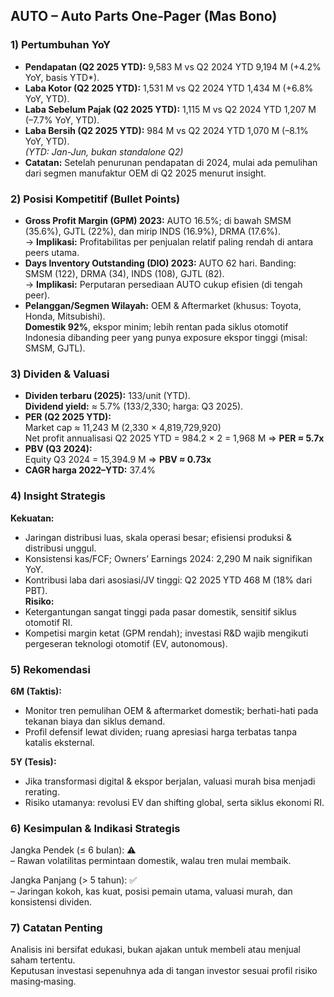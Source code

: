 ## AUTO – Auto Parts One‑Pager (Mas Bono)

### 1) Pertumbuhan YoY
- **Pendapatan (Q2 2025 YTD):** 9,583 M vs Q2 2024 YTD 9,194 M (+4.2% YoY, basis YTD*).  
- **Laba Kotor (Q2 2025 YTD):** 1,531 M vs Q2 2024 YTD 1,434 M (+6.8% YoY, YTD).  
- **Laba Sebelum Pajak (Q2 2025 YTD):** 1,115 M vs Q2 2024 YTD 1,207 M (–7.7% YoY, YTD).  
- **Laba Bersih (Q2 2025 YTD):** 984 M vs Q2 2024 YTD 1,070 M (–8.1% YoY, YTD).  
  *(YTD: Jan-Jun, bukan standalone Q2)*  
- **Catatan:** Setelah penurunan pendapatan di 2024, mulai ada pemulihan dari segmen manufaktur OEM di Q2 2025 menurut insight.

### 2) Posisi Kompetitif (Bullet Points)
- **Gross Profit Margin (GPM) 2023:** AUTO 16.5%; di bawah SMSM (35.6%), GJTL (22%), dan mirip INDS (16.9%), DRMA (17.6%).  
  → **Implikasi:** Profitabilitas per penjualan relatif paling rendah di antara peers utama.
- **Days Inventory Outstanding (DIO) 2023:** AUTO 62 hari. Banding: SMSM (122), DRMA (34), INDS (108), GJTL (82).  
  → **Implikasi:** Perputaran persediaan AUTO cukup efisien (di tengah peer).
- **Pelanggan/Segmen Wilayah:** OEM & Aftermarket (khusus: Toyota, Honda, Mitsubishi).  
  **Domestik 92%**, ekspor minim; lebih rentan pada siklus otomotif Indonesia dibanding peer yang punya exposure ekspor tinggi (misal: SMSM, GJTL).

### 3) Dividen & Valuasi
- **Dividen terbaru (2025):** 133/unit (YTD).  
  **Dividend yield:** ≈ 5.7% (133/2,330; harga: Q3 2025).  
- **PER (Q2 2025 YTD):**  
  Market cap ≈ 11,243 M (2,330 × 4,819,729,920)  
  Net profit annualisasi Q2 2025 YTD = 984.2 × 2 = 1,968 M ⇒ **PER ≈ 5.7x**
- **PBV (Q3 2024):**  
  Equity Q3 2024 = 15,394.9 M ⇒ **PBV ≈ 0.73x**
- **CAGR harga 2022–YTD:** 37.4%

### 4) Insight Strategis
**Kekuatan:**  
- Jaringan distribusi luas, skala operasi besar; efisiensi produksi & distribusi unggul.  
- Konsistensi kas/FCF; Owners’ Earnings 2024: 2,290 M naik signifikan YoY.
- Kontribusi laba dari asosiasi/JV tinggi: Q2 2025 YTD 468 M (18% dari PBT).  
**Risiko:**  
- Ketergantungan sangat tinggi pada pasar domestik, sensitif siklus otomotif RI.  
- Kompetisi margin ketat (GPM rendah); investasi R&D wajib mengikuti pergeseran teknologi otomotif (EV, autonomous).

### 5) Rekomendasi
**6M (Taktis):**  
- Monitor tren pemulihan OEM & aftermarket domestik; berhati-hati pada tekanan biaya dan siklus demand.
- Profil defensif lewat dividen; ruang apresiasi harga terbatas tanpa katalis eksternal.

**5Y (Tesis):**  
- Jika transformasi digital & ekspor berjalan, valuasi murah bisa menjadi rerating.  
- Risiko utamanya: revolusi EV dan shifting global, serta siklus ekonomi RI.

### 6) Kesimpulan & Indikasi Strategis
Jangka Pendek (≤ 6 bulan): ⚠️  
– Rawan volatilitas permintaan domestik, walau tren mulai membaik.

Jangka Panjang (> 5 tahun): ✅  
– Jaringan kokoh, kas kuat, posisi pemain utama, valuasi murah, dan konsistensi dividen.

### 7) Catatan Penting
Analisis ini bersifat edukasi, bukan ajakan untuk membeli atau menjual saham tertentu.  
Keputusan investasi sepenuhnya ada di tangan investor sesuai profil risiko masing‑masing.